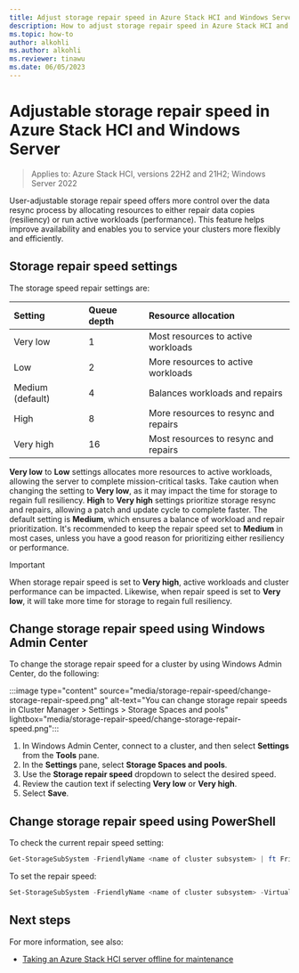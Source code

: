 ```yaml
---
title: Adjust storage repair speed in Azure Stack HCI and Windows Server clusters
description: How to adjust storage repair speed in Azure Stack HCI and Windows Server clusters by using Windows Admin Center or PowerShell.
ms.topic: how-to
author: alkohli
ms.author: alkohli
ms.reviewer: tinawu
ms.date: 06/05/2023
---
```


# Adjustable storage repair speed in Azure Stack HCI and Windows Server

> Applies to: Azure Stack HCI, versions 22H2 and 21H2; Windows Server 2022

User-adjustable storage repair speed offers more control over the data resync process by allocating resources to either repair data copies (resiliency) or run active workloads (performance). This feature helps improve availability and enables you to service your clusters more flexibly and efficiently.

## Storage repair speed settings

The storage speed repair settings are:

| **Setting**          | **Queue depth** | **Resource allocation**              |
|:---------------------|:----------------|:-------------------------------------|
| Very low             | 1               | Most resources to active workloads   |
| Low                  | 2               | More resources to active workloads   |
| Medium (default)     | 4               | Balances workloads and repairs       |
| High                 | 8               | More resources to resync and repairs |
| Very high            | 16              | Most resources to resync and repairs |

**Very low** to **Low** settings allocates more resources to active workloads, allowing the server to complete mission-critical tasks. Take caution when changing the setting to **Very low**, as it may impact the time for storage to regain full resiliency. **High** to **Very high** settings prioritize storage resync and repairs, allowing a patch and update cycle to complete faster. The default setting is **Medium**, which ensures a balance of workload and repair prioritization. It's recommended to keep the repair speed set to **Medium** in most cases, unless you have a good reason for prioritizing either resiliency or performance.

   > [!IMPORTANT]
   > When storage repair speed is set to **Very high**, active workloads and cluster performance can be impacted. Likewise, when repair speed is set to **Very low**, it will take more time for storage to regain full resiliency.

## Change storage repair speed using Windows Admin Center

To change the storage repair speed for a cluster by using Windows Admin Center, do the following:

:::image type="content" source="media/storage-repair-speed/change-storage-repair-speed.png" alt-text="You can change storage repair speeds in Cluster Manager > Settings > Storage Spaces and pools" lightbox="media/storage-repair-speed/change-storage-repair-speed.png":::

1. In Windows Admin Center, connect to a cluster, and then select **Settings** from the **Tools** pane.
1. In the **Settings** pane, select **Storage Spaces and pools**.
1. Use the **Storage repair speed** dropdown to select the desired speed.
1. Review the caution text if selecting **Very low** or **Very high**.
1. Select **Save**.

## Change storage repair speed using PowerShell

To check the current repair speed setting:

```PowerShell
Get-StorageSubSystem -FriendlyName <name of cluster subsystem> | ft FriendlyName,VirtualDiskRepairQueueDepth
```

To set the repair speed:

```PowerShell
Set-StorageSubSystem -FriendlyName <name of cluster subsystem> -VirtualDiskRepairQueueDepth <value>
```

## Next steps

For more information, see also:

- [Taking an Azure Stack HCI server offline for maintenance](/azure-stack/hci/manage/maintain-servers)
